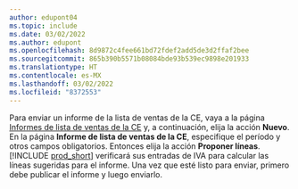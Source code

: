 ```yaml
---
author: edupont04
ms.topic: include
ms.date: 03/02/2022
ms.author: edupont
ms.openlocfilehash: 8d9872c4fee661bd72fdef2add5de3d2ffaf2bee
ms.sourcegitcommit: 865b390b5571b08084bde93b539ec9898e201933
ms.translationtype: HT
ms.contentlocale: es-MX
ms.lasthandoff: 03/02/2022
ms.locfileid: "8372553"
---
```

Para enviar un informe de la lista de ventas de la CE, vaya a la página [Informes de lista de ventas de la CE](https://businesscentral.dynamics.com?page=321) y, a continuación, elija la acción **Nuevo**. En la página **Informe de lista de ventas de la CE**, especifique el período y otros campos obligatorios. Entonces elija la acción **Proponer líneas**. [!INCLUDE [prod_short](../includes/prod_short.md)] verificará sus entradas de IVA para calcular las líneas sugeridas para el informe. Una vez que esté listo para enviar, primero debe publicar el informe y luego enviarlo.
